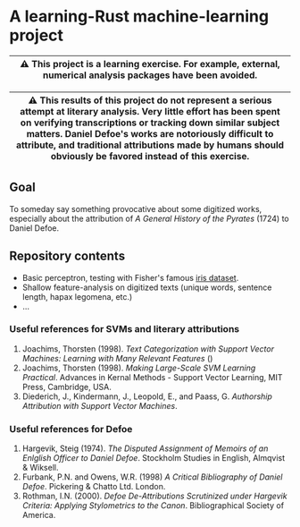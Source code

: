 # A learning-Rust machine-learning project

| :warning: This project is a learning exercise. For example, external, numerical analysis packages have been avoided.  |
| --- |

| :warning: This results of this project do not represent a serious attempt at literary analysis. Very little effort has been spent on verifying transcriptions or tracking down similar subject matters. Daniel Defoe's works are notoriously difficult to attribute, and traditional attributions made by humans should obviously be favored instead of this exercise.   |
| --- |

## Goal
To someday say something provocative about some digitized works, especially about the attribution of *A General History of the Pyrates* (1724) to Daniel Defoe.

## Repository contents
* Basic perceptron, testing with Fisher's famous [iris dataset](https://archive.ics.uci.edu/ml/datasets/iris).
* Shallow feature-analysis on digitized texts (unique words, sentence length, hapax legomena, etc.)
* ...

### Useful references for SVMs and literary attributions
1. Joachims, Thorsten (1998). *Text Categorization with Support Vector Machines: Learning with Many Relevant Features* ()
2. Joachims, Thorsten (1998). *Making Large-Scale SVM Learning Practical*. Advances in Kernal Methods - Support Vector Learning, MIT Press, Cambridge, USA.
3. Diederich, J., Kindermann, J., Leopold, E., and Paass, G. *Authorship Attribution with Support Vector Machines*.

### Useful references for Defoe
1. Hargevik, Steig (1974). *The Disputed Assignment of Memoirs of an Enlglish Officer to Daniel Defoe*. Stockholm Studies in English, Almqvist & Wiksell.
2. Furbank, P.N. and Owens, W.R. (1998) *A Critical Bibliography of Daniel Defoe*. Pickering & Chatto Ltd. London.
3. Rothman, I.N. (2000). *Defoe De-Attributions Scrutinized under Hargevik Criteria: Applying Stylometrics to the Canon*. Bibliographical Society of America.